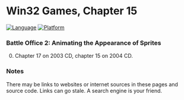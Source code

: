# Win32 Games, Chapter 15
[![Language](https://img.shields.io/badge/Language%20-C++-blue.svg)](https://github.com/GeorgePimpleton/Win32-games/)
[![Platform](https://img.shields.io/badge/Platform%20-Win32-blue.svg)](https://github.com/GeorgePimpleton/Win32-games/)

### Battle Office 2: Animating the Appearance of Sprites

0. Chapter 17 on 2003 CD, chapter 15 on 2004 CD.

### Notes
There may be links to websites or internet sources in these pages and source code. Links can go stale. A search engine is your friend.
